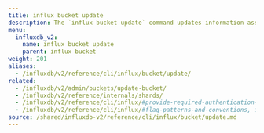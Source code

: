 ```yaml
---
title: influx bucket update
description: The `influx bucket update` command updates information associated with buckets in InfluxDB.
menu:
  influxdb_v2:
    name: influx bucket update
    parent: influx bucket
weight: 201
aliases:
  - /influxdb/v2/reference/cli/influx/bucket/update/
related:
  - /influxdb/v2/admin/buckets/update-bucket/
  - /influxdb/v2/reference/internals/shards/  
  - /influxdb/v2/reference/cli/influx/#provide-required-authentication-credentials, influx CLI—Provide required authentication credentials
  - /influxdb/v2/reference/cli/influx/#flag-patterns-and-conventions, influx CLI—Flag patterns and conventions
source: /shared/influxdb-v2/reference/cli/influx/bucket/update.md
---
```


<!-- The content for this file is located at
// SOURCE content/shared/influxdb-v2/reference/cli/influx/bucket/update.md -->
